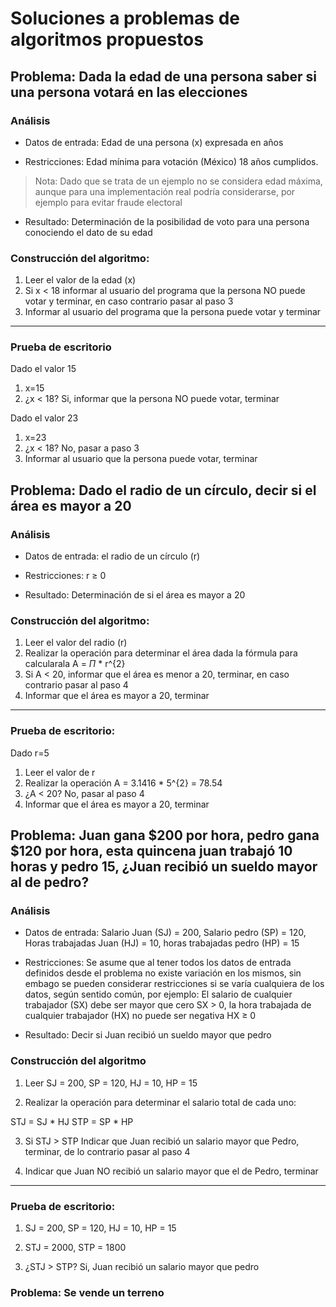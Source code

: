 # Soluciones a problemas de algoritmos propuestos

## Problema: Dada la edad de una persona saber si una persona votará en las elecciones

### Análisis
- Datos de entrada: Edad de una persona (x) expresada en años

- Restricciones: Edad mínima para votación (México) 18 años cumplidos.
> Nota: Dado que se trata de un ejemplo no se considera edad máxima, aunque para una implementación real podría considerarse, por ejemplo para evitar fraude electoral

- Resultado: Determinación de la posibilidad de voto para una persona conociendo el dato de su edad

### Construcción del algoritmo:

1. Leer el valor de la edad (x)
2. Si x < 18 informar al usuario del programa que la persona NO puede votar y terminar, en caso contrario pasar al paso 3
3. Informar al usuario del programa que la persona puede votar y terminar

----

### Prueba de escritorio

Dado el valor 15

1. x=15
2. ¿x < 18? Si, informar que la persona NO puede votar, terminar

Dado el valor 23

1. x=23
2. ¿x < 18? No, pasar a paso 3
3. Informar al usuario que la persona puede votar, terminar

## Problema: Dado el radio de un círculo, decir si el área es mayor a 20

### Análisis
- Datos de entrada: el radio de un círculo (r)

- Restricciones: r $\geq$ 0

- Resultado: Determinación de si el área es mayor a 20

### Construcción del algoritmo:

1. Leer el valor del radio (r)
2. Realizar la operación para determinar el área dada la fórmula para calcularala A = $\Pi$ * r^{2}
3. Si A < 20, informar que el área es menor a 20, terminar, en caso contrario pasar al paso 4
4. Informar que el área es mayor a 20, terminar

---

### Prueba de escritorio:
Dado r=5
1. Leer el valor de r
2. Realizar la operación A = 3.1416 * 5^{2} = 78.54
3. ¿A < 20? No, pasar al paso 4
4. Informar que el área es mayor a 20, terminar

## Problema: Juan gana $200 por hora, pedro gana $120 por hora, esta quincena juan trabajó 10 horas y pedro 15, ¿Juan recibió un sueldo mayor al de pedro?

### Análisis
- Datos de entrada: Salario Juan (SJ) = 200, Salario pedro (SP) = 120, Horas trabajadas Juan (HJ) = 10, horas trabajadas pedro (HP) = 15

- Restricciones: Se asume que al tener todos los datos de entrada definidos desde el problema no existe variación en los mismos, sin embago se pueden considerar restricciones si se varía cualquiera de los datos, según sentido común, por ejemplo: El salario de cualquier trabajador (SX) debe ser mayor que cero SX > 0, la hora trabajada de cualquier trabajador (HX) no puede ser negativa HX $\geq$ 0

- Resultado: Decir si Juan recibió un sueldo mayor que pedro

### Construcción del algoritmo

1. Leer SJ = 200, SP = 120, HJ = 10, HP = 15

2. Realizar la operación para determinar el salario total de cada uno:

STJ = SJ * HJ
STP = SP * HP

3. Si STJ > STP Indicar que Juan recibió un salario mayor que Pedro, terminar, de lo contrario pasar al paso 4

4. Indicar que Juan NO recibió un salario mayor que el de Pedro, terminar

--- 

### Prueba de escritorio:

1. SJ = 200, SP = 120, HJ = 10, HP = 15

2. STJ = 2000, STP = 1800

3. ¿STJ > STP? Si, Juan recibió un salario mayor que pedro

### Problema: Se vende un terreno